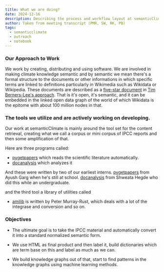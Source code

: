 ```yaml
---
title: What we are doing?
date: 2024-12-16
description: Describing the process and workflow layout at semanticClimate
author: Taken from meeting transcript (PMR, SW, RK, PB)
tags:
  - semanticclimate
  - outreach
  - notebook
---
```


### Our Approach to Work

We work by creating, distributing and using software.
We are involved in making climate knowledge semantic and by semantic we mean there's a 
formal structure to the documents or other informations in which specific terms are linked to definitions particularly in Wikimedia such as Wikidata or Wikipedia. These documents are described as a [five-star document](https://en.wikipedia.org/wiki/Linked_data) in [Tim Berners-Lee's approach](https://en.wikipedia.org/wiki/Tim_Berners-Lee). That is it's open, it's semantic, and it can be embedded in the linked open data graph of the world of which Wikidata is the epitome with about 100 million nodes in that. 

### The tools we utilize and are actively working on developing.

Our work at semanticClimate is mainly around the tool set for the content retrieval, creating what we call a corpus or mini corpus of IPCC reports and then some amplification of that. 

Here are three programs called: 
- [pygetpapers](https://github.com/petermr/pygetpapers) which reads the scientific literature automatically. 
- [docanalysis](https://github.com/petermr/docanalysis) which analyzes it

And these were written by two of our earliest interns. 
[pygetpapers](https://github.com/petermr/pygetpapers) from Ayush Garg when he's still at school. 
[docanalysis](https://github.com/petermr/docanalysis) from Shweata Hegde who did this while an undergraduate. 

and the third tool a library of utilities called 
- [amilib](https://github.com/petermr/amilib) is written by Peter Murray-Rust, which deals with a lot of the integrase 
and conversion and so on. 

### Objectives

- The ultimate goal is to take the IPCC material and automatically convert it into a standard normalized semantic form. 

- We use HTML as final product and then label it, build dictionaries which are term base on this and label as much as we can. 

- We build knowledge graphs out of that, start to find patterns in the knowledge graphs using machine learning methods. 